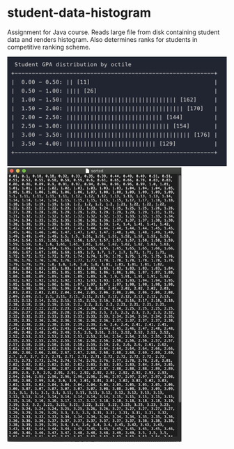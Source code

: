 # student-data-histogram

Assignment for Java course. Reads large file from disk containing student data and renders histogram. Also determines ranks for students in competitive ranking scheme.


<img src="https://raw.githubusercontent.com/vxxce/student-data-histogram/master/sc.png" alt="screenshot" width="700px" />
<img src="https://raw.githubusercontent.com/vxxce/student-data-histogram/master/sc2.png" alt="screenshot" width="400px" />
